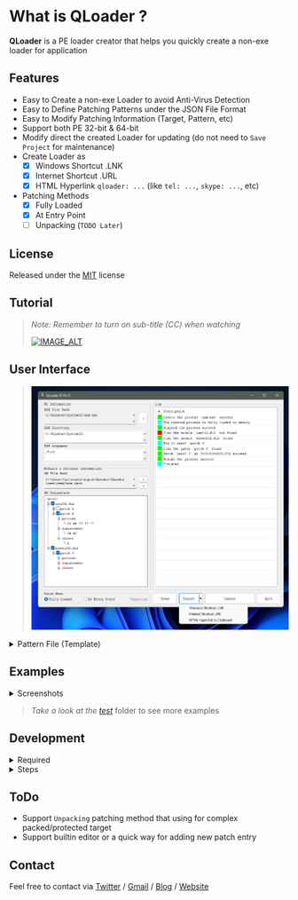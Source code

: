 
# What is QLoader ?

**QLoader** is a PE loader creator that helps you quickly create a non-exe loader for application

## Features

* Easy to Create a non-exe Loader to avoid Anti-Virus Detection
* Easy to Define Patching Patterns under the JSON File Format
* Easy to Modify Patching Information (Target, Pattern, etc)
* Support both PE 32-bit & 64-bit
* Modify direct the created Loader for updating (do not need to `Save Project` for maintenance)
* Create Loader as
  - [X] Windows Shortcut .LNK
  - [X] Internet Shortcut .URL
  - [X] HTML Hyperlink `qloader: ...` (like `tel: ...`, `skype: ...`, etc)
* Patching Methods
  - [x] Fully Loaded
  - [x] At Entry Point
  - [ ] Unpacking (`TODO Later`)

## License

Released under the [MIT](LICENSE.md) license

## Tutorial

>*Note: Remember to turn on sub-title (CC) when watching*
>
>[![IMAGE_ALT](https://github.com/vic4key/QLoader/blob/master/QLoader/screenshots/video.png)](https://www.youtube.com/watch?v=nzyHh1CzNLM)

## User Interface

>![](QLoader/screenshots/ui.png?)

<details>
<summary>Pattern File (Template)</summary>

```
{
  "name": "this is a name",
  "brief": "this is a brief",
  "modules": [
    {
      "name": "user32.dll",
      "enabled": true,
      "patches": [
        {
          "name": "patch 1",
          "pattern": "11 22 ?? 44",
          "replacement": "12 21",
          "offset": "1h",
          "enabled": false
        },
        {
          "name": "patch 2",
          "pattern": "33 44 ?? ?? 77",
          "replacement": "34 43",
          "offset": "0x2",
          "enabled": true
        }
      ]
    },
    {
      "name": "kernel32.dll",
      "enabled": false,
      "patches": [
        {
          "name": "patch 3",
          "pattern": "55 66",
          "replacement": "56 65",
          "offset": "3",
          "enabled": true
        },
        {
          "name": "patch 4",
          "pattern": "77 88",
          "replacement": "78 87",
          "offset": "4h",
          "enabled": false
        },
        {
          "name": "patch 5",
          "pattern": "99 ?? AA BB CC DD FF",
          "replacement": "90 09",
          "offset": "0x5",
          "enabled": true
        }
      ]
    }
  ]
}
```
</details>

## Examples

<details>
<summary>Screenshots</summary>

> [Sublime Text 4 (4107 - 64-bit)](https://github.com/vic4key/QLoader/blob/master/QLoader/test/sublime%20text%204.json)
> 
> ![](QLoader/screenshots/sublime_text_4.png?)

> [Cute Video Converter (32-bit application)](https://github.com/vic4key/QLoader/blob/master/QLoader/test/cute%20video%20converter.json)
> 
> ![](QLoader/screenshots/cute_video_converter.png?)
</details>

> *Take a look at the [test](QLoader/test)* folder to see more examples

## Development

<details>
<summary>Required</summary>

> Installed `Visual Studio C++ 2019` or later
> 
> Installed [Vutils](https://github.com/vic4key/Vutils.git) library
</details>

<details>
<summary>Steps</summary>

> Step 1. Check the repo by command `git clone --recursive https://github.com/vic4key/QLoader.git`
> 
> Step 2. Open `QLoader.sln` in `MS Visual Studio` and start to work
</details>

## ToDo

* Support `Unpacking` patching method that using for complex packed/protected target
* Support builtin editor or a quick way for adding new patch entry

## Contact
Feel free to contact via [Twitter](https://twitter.com/vic4key) / [Gmail](mailto:vic4key@gmail.com) / [Blog](https://blog.vic.onl/) / [Website](https://vic.onl/)
